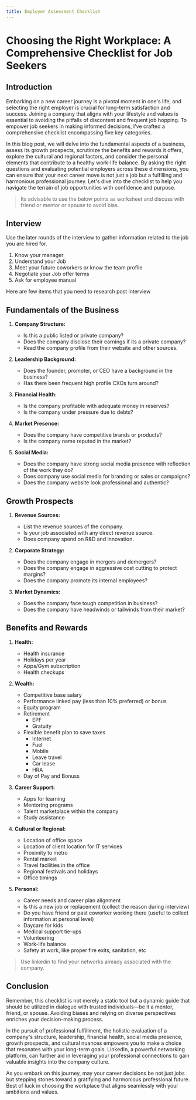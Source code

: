 ```yaml
---
title: Employer Assessment Checklist
---
```

# Choosing the Right Workplace: A Comprehensive Checklist for Job Seekers

## Introduction

Embarking on a new career journey is a pivotal moment in one's life, and selecting the right employer is crucial for long-term satisfaction and success. Joining a company that aligns with your lifestyle and values is essential to avoiding the pitfalls of discontent and frequent job hopping. To empower job seekers in making informed decisions, I've crafted a comprehensive checklist encompassing five key categories.

In this blog post, we will delve into the fundamental aspects of a business, assess its growth prospects, scrutinize the benefits and rewards it offers, explore the cultural and regional factors, and consider the personal elements that contribute to a healthy work-life balance. By asking the right questions and evaluating potential employers across these dimensions, you can ensure that your next career move is not just a job but a fulfilling and harmonious professional journey. Let's dive into the checklist to help you navigate the terrain of job opportunities with confidence and purpose.

> Its advisable to use the below points as worksheet and discuss with friend or mentor or spouse to avoid bias. 

## Interview

Use the later rounds of the interview to gather information related to the job you are hired for. 

1. Know your manager
2. Understand your Job
3. Meet your future coworkers or know the team profile
4. Negotiate your Job offer terms
5. Ask for employee manual

Here are few items that you need to research post interview

## Fundamentals of the Business

1. **Company Structure:**
    - Is this a public listed or private company?
    - Does the company disclose their earnings if its a private company?
    - Read the company profile from their website and other sources.

2. **Leadership Background:**
    - Does the founder, promoter, or CEO have a background in the business?
    - Has there been frequent high profile CXOs turn around?

3. **Financial Health:**
    - Is the company profitable with adequate money in reserves?
    - Is the company under pressure due to debts?

4. **Market Presence:**
    - Does the company have competitive brands or products?
    - Is the company name reputed in the market?

5. **Social Media:**
    - Does the company have strong social media presence with reflection of the work they do?
    - Does company use social media for branding or sales or campaigns?
    - Does the company website look professional and authentic?

## Growth Prospects

1. **Revenue Sources:**
    - List the revenue sources of the company.
    - Is your job associated with any direct revenue source.
    - Does company spend on R&D and innovation.

2. **Corporate Strategy:**
    - Does the company engage in mergers and demergers?
    - Does the company engage in aggressive cost cutting to protect margins?
    - Does the company promote its internal employees?

3. **Market Dynamics:**
    - Does the company face tough competition in business?
    - Does the company have headwinds or tailwinds from their market?

## Benefits and Rewards

1. **Health:**
    * Health insurance
    * Holidays per year
    * Apps/Gym subscription
    * Health checkups

2. **Wealth:**
    * Competitive base salary
    * Performance linked pay (less than 10% preferred) or bonus
    * Equity program 
    * Retirement 
        * EPF
        * Gratuity
    * Flexible benefit plan to save taxes 
        * Internet
        * Fuel
        * Mobile
        * Leave travel
        * Car lease
        * HRA
    * Day of Pay and Bonuss

3. **Career Support:**
    * Apps for learning
    * Mentoring programs
    * Talent marketplace within the company
    * Study assistance

4. **Cultural or Regional:**
    * Location of office space
    * Location of client location for IT services
    * Proximity to metro
    * Rental market
    * Travel facilities in the office
    * Regional festivals and holidays
    * Office timings

5. **Personal:**
    * Career needs and career plan alignment
    * Is this a new job or replacement (collect the reason during interview)
    * Do you have friend or past coworker working there (useful to collect information at personal level)
    * Daycare for kids
    * Medical support tie-ups
    * Volunteering
    * Work-life balance
    * Safety at work, like proper fire exits, sanitation, etc

> Use linkedin to find your networks already associated with the company.

## Conclusion

Remember, this checklist is not merely a static tool but a dynamic guide that should be utilized in dialogue with trusted individuals—be it a mentor, friend, or spouse. Avoiding biases and relying on diverse perspectives enriches your decision-making process.

In the pursuit of professional fulfillment, the holistic evaluation of a company's structure, leadership, financial health, social media presence, growth prospects, and cultural nuances empowers you to make a choice that resonates with your long-term goals. LinkedIn, a powerful networking platform, can further aid in leveraging your professional connections to gain valuable insights into the company culture.

As you embark on this journey, may your career decisions be not just jobs but stepping stones toward a gratifying and harmonious professional future. Best of luck in choosing the workplace that aligns seamlessly with your ambitions and values.